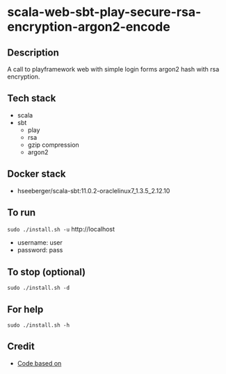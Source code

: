 # scala-web-sbt-play-secure-rsa-encryption-argon2-encode

## Description
A call to playframework web
with simple login forms argon2 hash
with rsa encryption.

## Tech stack
- scala
- sbt
  - play
  - rsa
  - gzip compression
  - argon2

## Docker stack
- hseeberger/scala-sbt:11.0.2-oraclelinux7_1.3.5_2.12.10

## To run
`sudo ./install.sh -u`
http://localhost
- username: user
- password: pass

## To stop (optional)
`sudo ./install.sh -d`

## For help
`sudo ./install.sh -h`

## Credit
- [Code based on](https://github.com/alvinj/PlayFrameworkLoginAuthenticationExample.git)

